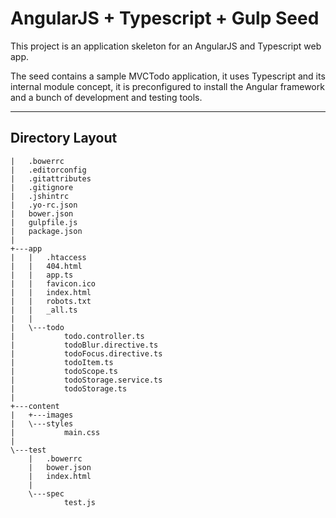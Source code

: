 AngularJS + Typescript + Gulp Seed
===================


This project is an application skeleton for an AngularJS and Typescript web app.

The seed contains a sample MVCTodo application, it uses Typescript and its internal module concept, it is preconfigured to install the Angular framework and a bunch of development and testing tools.

----------


Directory Layout
-------------

```
|   .bowerrc
|   .editorconfig
|   .gitattributes
|   .gitignore
|   .jshintrc
|   .yo-rc.json
|   bower.json
|   gulpfile.js
|   package.json
|   
+---app
|   |   .htaccess
|   |   404.html
|   |   app.ts
|   |   favicon.ico
|   |   index.html
|   |   robots.txt
|   |   _all.ts
|   |   
|   \---todo
|           todo.controller.ts
|           todoBlur.directive.ts
|           todoFocus.directive.ts
|           todoItem.ts
|           todoScope.ts
|           todoStorage.service.ts
|           todoStorage.ts
|           
+---content
|   +---images
|   \---styles
|           main.css
|           
\---test
    |   .bowerrc
    |   bower.json
    |   index.html
    |   
    \---spec
            test.js            
```

